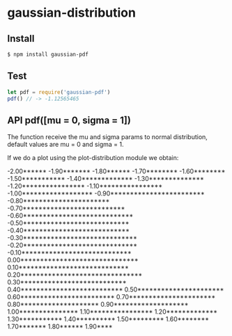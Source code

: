# gaussian-distribution
## Install

```bash
$ npm install gaussian-pdf
```
## Test

```js
let pdf = require('gaussian-pdf')
pdf() // -> -1.12565465
```
## API  pdf([mu = 0, sigma = 1])

The function receive the mu and sigma params to normal distribution, default values are 
mu = 0 and sigma = 1.

If we do a plot using the plot-distribution module we obtain: 

-2.00******
-1.90*******
-1.80******
-1.70********
-1.60********
-1.50***********
-1.40*************
-1.30**************
-1.20****************
-1.10****************
-1.00******************
-0.90************************
-0.80**********************
-0.70**************************
-0.60****************************
-0.50***************************
-0.40***************************
-0.30*****************************
-0.20*****************************
-0.10****************************
0.00******************************
0.10****************************
0.20*******************************
0.30***************************
0.40**************************
0.50**********************
0.60************************
0.70**********************
0.80********************
0.90*******************
1.00***************
1.10****************
1.20*************
1.30***********
1.40**********
1.50*********
1.60********
1.70*******
1.80******
1.90****